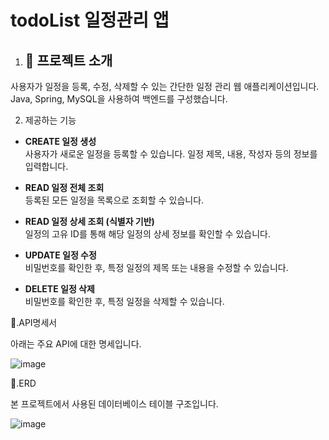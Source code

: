 # todoList 일정관리 앱

1. ## 📌 프로젝트 소개
사용자가 일정을 등록, 수정, 삭제할 수 있는 간단한 일정 관리 웹 애플리케이션입니다.  
Java, Spring, MySQL을 사용하여 백엔드를 구성했습니다.  

2. 제공하는 기능  
- **CREATE 일정 생성**  
   사용자가 새로운 일정을 등록할 수 있습니다. 일정 제목, 내용, 작성자 등의 정보를 입력합니다.  


- **READ 일정 전체 조회**  
  등록된 모든 일정을 목록으로 조회할 수 있습니다.  


- **READ 일정 상세 조회 (식별자 기반)**  
  일정의 고유 ID를 통해 해당 일정의 상세 정보를 확인할 수 있습니다.  


- **UPDATE 일정 수정**  
  비밀번호를 확인한 후, 특정 일정의 제목 또는 내용을 수정할 수 있습니다.  


- **DELETE 일정 삭제**  
  비밀번호를 확인한 후, 특정 일정을 삭제할 수 있습니다.



📌.API명세서  

아래는 주요 API에 대한 명세입니다.

  ![image](https://github.com/user-attachments/assets/b5643040-f9ea-460f-b9fd-288d90dd234d)





📌.ERD  

본 프로젝트에서 사용된 데이터베이스 테이블 구조입니다.



   
![image](https://github.com/user-attachments/assets/bc5a7445-304f-473c-96e6-af9706998b2f)



